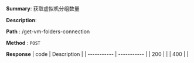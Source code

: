 **Summary**: 获取虚拟机分组数量

**Description**:

**Path** : /get-vm-folders-connection

**Method** : `POST`

**Response**
| code      | Description |
| ----------- | ----------- |
|  200   |       |
|  400   |       |

